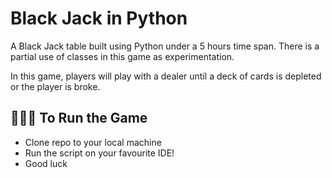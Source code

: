 # Black Jack in Python
A Black Jack table built using Python under a 5 hours time span.
There is a partial use of classes in this game as experimentation.

In this game, players will play with a dealer until a deck of cards is depleted or the player is broke.

## 🏃🏻‍♀️ To Run the Game
* Clone repo to your local machine
* Run the script on your favourite IDE!
* Good luck
